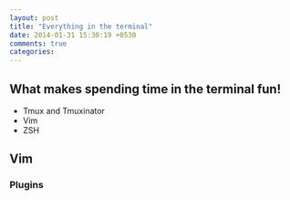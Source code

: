 ```yaml
---
layout: post
title: "Everything in the terminal"
date: 2014-01-31 15:30:19 +0530
comments: true
categories: 
---
```


## What makes spending time in the terminal fun!

* Tmux and Tmuxinator
* Vim
* ZSH

## Vim

### Plugins
